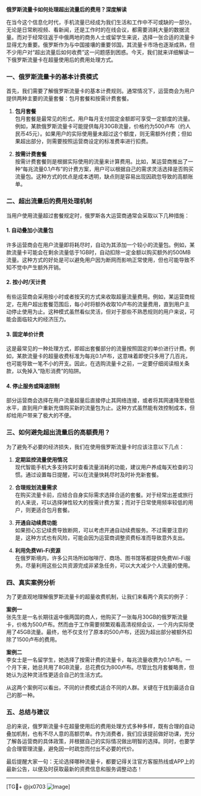 **俄罗斯流量卡如何处理超出流量后的费用？深度解读**

在当今这个信息化时代，手机流量已经成为我们生活和工作中不可或缺的一部分。无论是日常刷视频、看新闻，还是工作时的在线会议，都需要消耗大量的数据流量。而对于经常往返于中俄两地的商务人士或留学生来说，选择一张合适的流量卡显得尤为重要。俄罗斯作为与中国接壤的重要邻国，其流量卡市场也逐渐成熟，但不少用户对“超出流量后如何收费”这一问题感到困惑。今天，我们就来详细解读一下俄罗斯流量卡在超量使用后的费用处理方式。

### 一、俄罗斯流量卡的基本计费模式

首先，我们需要了解俄罗斯流量卡的基本计费规则。通常情况下，运营商会为用户提供两种主要的流量套餐：包月套餐和按需计费套餐。

1. **包月套餐**  
   包月套餐是最常见的形式，用户每月支付固定金额即可享受一定额度的流量。例如，某款俄罗斯流量卡可能提供每月30GB流量，价格约为500卢布（约人民币45元）。如果用户的实际使用量未超过这个额度，则无需额外付费；但如果超出部分，则需要按照运营商设定的标准费率进行扣费。

2. **按需计费套餐**  
   按需计费套餐则是根据实际使用的流量来计算费用。比如，某运营商推出了一种“每兆流量0.1卢布”的计费方案，用户可以根据自己的需求灵活选择是否购买流量包。这种方式的优点是成本透明，缺点则是容易出现因疏忽导致的高额账单。

### 二、超出流量后的费用处理机制

当用户使用流量超过套餐规定时，俄罗斯各大运营商通常会采取以下几种措施：

#### 1. 自动叠加小流量包  
许多运营商会在用户流量即将耗尽时，自动为其添加一个较小的流量包。例如，某款流量卡可能会在剩余流量低于1GB时，自动扣除一定金额以购买额外的500MB流量。这种方式的好处是可以避免用户因为断网而影响正常使用，但也可能导致不知不觉中产生额外开销。

#### 2. 按小时/天计费  
有些运营商会采用按小时或者按天的方式来收取超量流量费用。例如，某运营商规定，在用户超出套餐范围后，每小时将额外收取10卢布的流量费用，直到用户主动停止使用为止。这种模式虽然看似灵活，但对于那些不熟悉规则的用户来说，可能会面临较大的经济压力。

#### 3. 固定单价计费  
这是最常见的一种处理方式，即超出套餐部分的流量按照固定的单价进行计费。例如，某款流量卡的超量收费标准为每兆0.1卢布，这意味着即使只多用了几百兆，也可能导致一笔不小的开支。因此，在选购流量卡之前，一定要仔细阅读相关条款，以免掉入“隐形消费”的陷阱。

#### 4. 停止服务或降速限制  
部分运营商会选择在用户流量超量后直接停止其网络连接，或者将其网速降至极低水平，直到用户重新充值购买新的流量包为止。这种方式虽然能有效控制成本，但却给用户带来了极大的不便。

### 三、如何避免超出流量后的高额费用？

为了避免不必要的经济损失，我们在使用俄罗斯流量卡时应该注意以下几点：

1. **定期监控流量使用情况**  
   现代智能手机大多支持实时查看流量消耗的功能，建议用户养成每天检查的习惯。通过设置每日提醒，可以在流量快耗尽时及时补充新套餐。

2. **合理规划流量需求**  
   在购买流量卡前，应结合自身实际需求选择合适的套餐。对于经常出差或旅行的人来说，可以选择弹性较大的按需计费方案；而对于日常使用频率较低的用户，则更适合包月套餐。

3. **开通自动续费功能**  
   如果担心忘记续费导致断网，可以考虑开通自动续费服务。不过需要注意的是，这种方式也有风险，可能会因为运营商调整资费标准而导致意外支出。

4. **利用免费Wi-Fi资源**  
   在俄罗斯境内，许多公共场所如咖啡厅、商场、图书馆等都提供免费Wi-Fi服务。尽量利用这些公共资源完成非紧急任务，可以大大减少个人流量的使用。

### 四、真实案例分析

为了更直观地理解俄罗斯流量卡的超量收费机制，让我们来看两个真实的例子：

**案例一**  
张先生是一名长期往返中俄两国的商人，他购买了一张每月30GB的俄罗斯流量卡，价格为500卢布。然而由于工作需要频繁观看高清视频会议，一个月内实际使用了45GB流量。最终，他不仅支付了原本的500卢布，还因为超出部分被额外扣除了1500卢布的费用。

**案例二**  
李女士是一名留学生，她选择了按需计费的流量卡，每兆流量收费为0.1卢布。一个月下来，她总共用了8GB流量，总花费仅为800卢布。尽管比包月套餐略贵，但她认为这种灵活性更适合自己的生活方式。

从这两个案例可以看出，不同的计费模式适合不同的人群。关键在于找到最适合自己的那一种。

### 五、总结与建议

总的来说，俄罗斯流量卡在超量使用后的费用处理方式多种多样，既有合理的自动叠加机制，也有不尽人意的高额罚单。作为消费者，我们应该提前做好功课，充分了解各运营商的具体政策，并根据自己的实际情况做出明智的选择。同时，也要学会合理管理流量，避免因一时疏忽而付出不必要的代价。

最后提醒大家一句：无论选择哪种流量卡，都要记得关注官方客服热线或APP上的最新公告，以便及时获取最新的资费信息和服务调整动态！

---

[TG💪+ @jx0703 ![Image](https://github.com/user-attachments/assets/dbca1d08-cadb-493c-b0ec-ad6f7a83f270)]